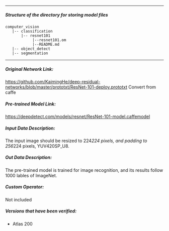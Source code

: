*******************************************************************************
##### Structure of the directory for storing model files
```
computer_vision
   |-- classification
       |-- resnet101
            |--resnet101.om
            |--README.md
   |-- object_detect
   |-- segmentation
```
*******************************************************************************

##### Original Network Link:
https://github.com/KaimingHe/deep-residual-networks/blob/master/prototxt/ResNet-101-deploy.prototxt
Convert from caffe

##### Pre-trained Model Link:
https://deepdetect.com/models/resnet/ResNet-101-model.caffemodel

##### Input Data Description:
The input image should be resized to 224*224 pixels, and padding to 256*224 pixels, YUV420SP_U8.

##### Out Data Description:
The pre-trained model is trained for image recognition, and its results follow 1000 lables of ImageNet.

##### Custom Operator:
Not included

##### Versions that have been verified: 
- Atlas 200